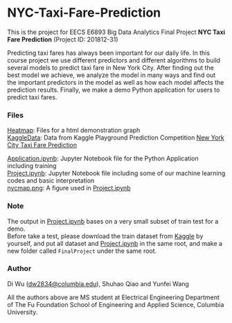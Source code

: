 # NYC-Taxi-Fare-Prediction
This is the project for EECS E6893 Big Data Analytics Final Project **NYC Taxi Fare Prediction** (Project ID: 201812-31)

Predicting taxi fares has always been important for our daily life. In this course project we use different predictors and different algorithms to build several models to predict taxi fare in New York City. After finding out the best model we achieve, we analyze the model in many ways and find out the important predictors in the model as well as how each model affects the prediction results. Finally, we make a demo Python application for users to predict taxi fares.

### Files
[Heatmap](Heatmap): Files for a html demonstration graph   
[KaggleData](KaggleData): Data from Kaggle Playground Prediction Competition [New York City Taxi Fare Prediction](https://www.kaggle.com/c/new-york-city-taxi-fare-prediction)

[Application.ipynb](Application.ipynb): Jupyter Notebook file for the Python Application including training   
[Project.ipynb](Project.ipynb): Jupyter Notebook file including some of our machine learning codes and basic interpretation   
[nycmap.png](nycmap.png): A figure used in [Project.ipynb](Project.ipynb)

### Note
The output in [Project.ipynb](Project.ipynb) bases on a very small subset of train test for a demo.   
Before take a test, please download the train dataset from [Kaggle](https://www.kaggle.com/c/new-york-city-taxi-fare-prediction) by yourself, and put all dataset and [Project.ipynb](Project.ipynb) in the same root, and make a new folder called `FinalProject` under the same root.

### Author
Di Wu (dw2834@columbia.edu), Shuhao Qiao and Yunfei Wang

All the authors above are MS student at Electrical Engineering Department of The Fu Foundation School of Engineering and Applied Science, Columbia University.
